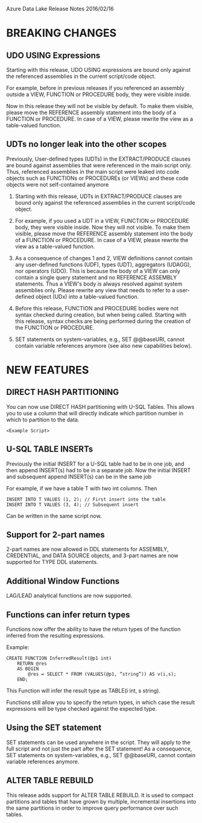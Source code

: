 Azure Data Lake Release Notes 2016/02/16

# BREAKING CHANGES
 
## UDO USING Expressions
 
Starting with this release, UDO USING expressions are bound only against the referenced assemblies in the current script/code object. 

For example, before in previous releases if you referenced an assembly outside a VIEW, FUNCTION or PROCEDURE body, they were visible inside. 
 
Now in this release they will not be visible by default.  To make them visible, please move the REFERENCE assembly statement into the body of a FUNCTION or PROCEDURE. In case of a VIEW, please rewrite the view as a table-valued function.
 
## UDTs no longer leak into the other scopes
 
Previously, User-defined types (UDTs) in the EXTRACT/PRODUCE clauses are bound against assemblies that were referenced in the main script only. Thus, referenced assemblies in the main script were leaked into code objects such as FUNCTIONs or PROCEDUREs (or VIEWs) and these code objects were not self-contained anymore 

1. Starting with this release, UDTs in EXTRACT/PRODUCE clauses are bound only against the referenced assemblies in the current script/code object.

2. For example, if you used a UDT in a VIEW, FUNCTION or PROCEDURE body, they were visible inside. Now they will not visible. To make them visible, please move the REFERENCE assembly statement into the body of a FUNCTION or PROCEDURE. In case of a VIEW, please rewrite the view as a table-valued function.
 
 
3. As a consequence of changes 1 and 2, VIEW definitions cannot contain any user-defined functions (UDF), types (UDT), aggregators (UDAGG), nor operators (UDO). This is because the body of a VIEW can only contain a single query statement and no REFERENCE ASSEMBLY statements. Thus a VIEW's body is always resolved against system assemblies only. Please rewrite any view that needs to refer to a user-defined object (UDx) into a table-valued function.
 
4. Before this release, FUNCTION and PROCEDURE bodies were not syntax checked during creation, but when being called. 
Starting with this release, syntax checks are being performed during the creation of the FUNCTION or PROCEDURE.
 
5. SET statements on system-variables, e.g., SET @@baseURI, cannot contain variable references anymore (see also new capabilities below).


# NEW FEATURES
 
## DIRECT HASH PARTITIONING

You can now use DIRECT HASH partitioning with U-SQL Tables. This allows you to use a column that will directly indicate which partition number in which to partition to the data.
 
    <Example Script>
 
## U-SQL TABLE INSERTs

Previously the initial INSERT for a U-SQL table had to be in one job, and then append INSERT(s) had to be in a separate job. Now the initial INSERT and subsequent append INSERT(s) can be in the same job

For example, if we have a table T with two int columns. Then 
 
    INSERT INTO T VALUES (1, 2); // First insert into the table
    INSERT INTO T VALUES (3, 4); // Subsequent insert
 
Can be written in the same script now.
 
## Support for 2-part names 

2-part names are now allowed in DDL  statements for ASSEMBLY, CREDENTIAL, and DATA SOURCE objects, and 3-part names are now supported for TYPE DDL statements.
 
## Additional Window Functions

LAG/LEAD analytical functions are now supported.
 
## Functions can infer return types 

Functions now offer the ability to have the return types of the function inferred from the resulting expressions. 
 
Example: 
 
    CREATE FUNCTION InferredResult(@p1 int) 
        RETURN @res 
        AS BEGIN 
            @res = SELECT * FROM (VALUES(@p1, “string”)) AS v(i,s); 
        END; 
 
This Function will infer the result type as TABLE(i int, s string). 

Functions still allow you to specify the return types, in which case the result expressions will be type checked against the expected type.

## Using the SET statement
 
SET statements can be used anywhere in the script. They will apply to the full script and not just the part after the SET statement! As a consequence, SET statements on system-variables, e.g., SET @@baseURI, cannot contain variable references anymore.  
 
 
## ALTER TABLE REBUILD

This release adds support for ALTER TABLE REBUILD. It is used to compact partitions and tables that have grown by multiple, incremental insertions into the same partitions in order to improve query performance over such tables.


